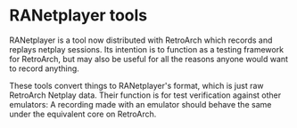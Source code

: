# RANetplayer tools

RANetplayer is a tool now distributed with RetroArch which records and replays
netplay sessions. Its intention is to function as a testing framework for
RetroArch, but may also be useful for all the reasons anyone would want to
record anything.

These tools convert things to RANetplayer's format, which is just raw RetroArch
Netplay data. Their function is for test verification against other emulators:
A recording made with an emulator should behave the same under the equivalent
core on RetroArch.
